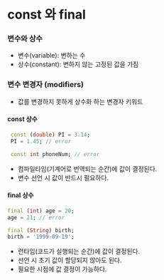 const 와 final
=============
### 변수와 상수
- 변수(variable): 변하는 수   
- 상수(constant): 변하지 않는 고정된 값을 가짐  

### 변수 변경자 (modifiers)  
- 값를 변경하지 못하게 상수화 하는 변경자 키워드  

#### const 상수
```dart  
 const (double) PI = 3.14;  
 PI = 1.45; // error

 const int phoneNum; // error  
```  
- 컴파일타임(기계어로 번역되는 순간)에 값이 결정된다.   
- 변수 선언 시 값이 반드시 필요하다.  

#### final 상수
 ```dart     
 final (int) age = 20;  
 age = 21; // error  

 final (String) birth;   
 birth = '1999-09-19';   
 ```
- 런타임(코드가 실행되는 순간)에 값이 결정된다.   
- 선언 시 초기 값이 할당되지 않아도 된다.   
- 필요한 시점에 값 결정이 가능하다.   

